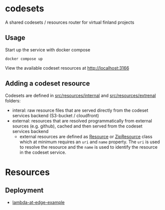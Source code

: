 # codesets
A shared codesets / resources router for virtual finland projects

## Usage

Start up the service with docker compose

```
docker compose up
```

View the available codeset resources at [http://localhost:3166](http://localhost:3166)

## Adding a codeset resource

Codesets are defined in [src/resources/internal](./src/resources/internal) and [src/resources/extrenal](./src/resources/external) folders:

- interal: raw resource files that are served directly from the codeset services backend (S3-bucket / cloudfront)
- external: resources that are resolved programmatically from external sources (e.g. github), cached and then served from the codeset services backend
    - external resources are defined as [Resource](./src/utils/data/Resource.ts) or [ZipResource](./src/utils/data/ZipResource.ts) class which at minimum requires an `uri` and `name` property. The `uri` is used to resolve the resource and the `name` is used to identify the resource in the codeset service.

# Resources

## Deployment

- [lambda-at-edge-example](https://github.com/simonschoof/lambda-at-edge-example)